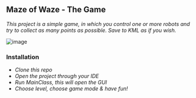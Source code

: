## Maze of Waze - The Game


_This project is a simple game, in which you control one or more robots and try to collect as many points as possible._
_Save to KML as if you wish._

![image](https://user-images.githubusercontent.com/58428493/73015920-a15a8e80-3e25-11ea-8302-e355b293bbee.png)

### Installation

* _Clone this repo_
* _Open the project through your IDE_
* _Run MainClass, this will open the GUI_
* _Choose level, choose game mode & have fun!_
